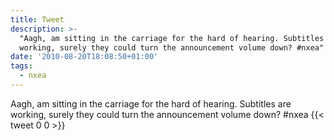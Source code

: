```yaml
---
title: Tweet
description: >-
  "Aagh, am sitting in the carriage for the hard of hearing. Subtitles are
  working, surely they could turn the announcement volume down? #nxea"
date: '2010-08-20T18:08:50+01:00'
tags:
  - nxea
---
```

Aagh, am sitting in the carriage for the hard of hearing. Subtitles are working, surely they could turn the announcement volume down? #nxea
      {{< tweet 0 0 >}}
    

